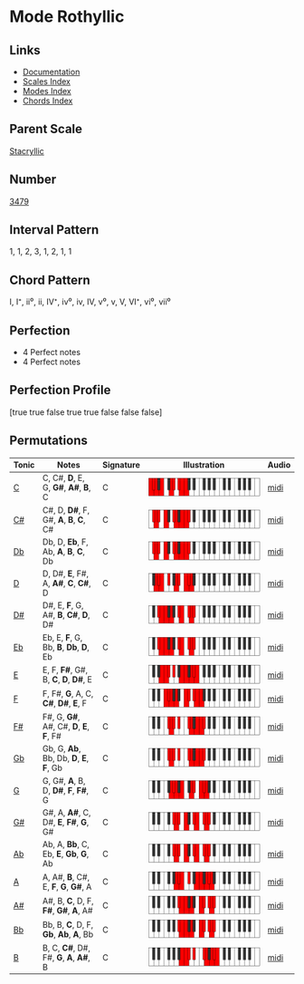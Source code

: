 # Mode Rothyllic

## Links

- [Documentation](index.md)
- [Scales Index](Scales.md)
- [Modes Index](Modes.md)
- [Chords Index](Chords.md)

## Parent Scale

[Stacryllic](ScaleStacryllic.md)

## Number

[3479](https://ianring.com/musictheory/scales/3479)

## Interval Pattern

1, 1, 2, 3, 1, 2, 1, 1

## Chord Pattern

I, I⁺, ii⁰, ii, IV⁺, iv⁰, iv, IV, v⁰, v, V, VI⁺, vi⁰, vii⁰

## Perfection

- 4 Perfect notes
- 4 Perfect notes

## Perfection Profile

[true true false true true false false false]

## Permutations

| Tonic | Notes | Signature | Illustration | Audio |
|-------|-------|-----------|--------------|-------|
| [C](ModeCNaturalRothyllic.md) | C, C#, **D**, E, G, **G#**, **A#**, **B**, C | C | ![CNaturalRothyllic](ModeCNaturalRothyllic.png) | [midi](https://github.com/edipermadi/music/blob/main/docs/ModeCNaturalRothyllic.mid?raw=true) |
| [C#](ModeCSharpRothyllic.md) | C#, D, **D#**, F, G#, **A**, **B**, **C**, C# | C | ![CSharpRothyllic](ModeCSharpRothyllic.png) | [midi](https://github.com/edipermadi/music/blob/main/docs/ModeCSharpRothyllic.mid?raw=true) |
| [Db](ModeDFlatRothyllic.md) | Db, D, **Eb**, F, Ab, **A**, **B**, **C**, Db | C | ![DFlatRothyllic](ModeDFlatRothyllic.png) | [midi](https://github.com/edipermadi/music/blob/main/docs/ModeDFlatRothyllic.mid?raw=true) |
| [D](ModeDNaturalRothyllic.md) | D, D#, **E**, F#, A, **A#**, **C**, **C#**, D | C | ![DNaturalRothyllic](ModeDNaturalRothyllic.png) | [midi](https://github.com/edipermadi/music/blob/main/docs/ModeDNaturalRothyllic.mid?raw=true) |
| [D#](ModeDSharpRothyllic.md) | D#, E, **F**, G, A#, **B**, **C#**, **D**, D# | C | ![DSharpRothyllic](ModeDSharpRothyllic.png) | [midi](https://github.com/edipermadi/music/blob/main/docs/ModeDSharpRothyllic.mid?raw=true) |
| [Eb](ModeEFlatRothyllic.md) | Eb, E, **F**, G, Bb, **B**, **Db**, **D**, Eb | C | ![EFlatRothyllic](ModeEFlatRothyllic.png) | [midi](https://github.com/edipermadi/music/blob/main/docs/ModeEFlatRothyllic.mid?raw=true) |
| [E](ModeENaturalRothyllic.md) | E, F, **F#**, G#, B, **C**, **D**, **D#**, E | C | ![ENaturalRothyllic](ModeENaturalRothyllic.png) | [midi](https://github.com/edipermadi/music/blob/main/docs/ModeENaturalRothyllic.mid?raw=true) |
| [F](ModeFNaturalRothyllic.md) | F, F#, **G**, A, C, **C#**, **D#**, **E**, F | C | ![FNaturalRothyllic](ModeFNaturalRothyllic.png) | [midi](https://github.com/edipermadi/music/blob/main/docs/ModeFNaturalRothyllic.mid?raw=true) |
| [F#](ModeFSharpRothyllic.md) | F#, G, **G#**, A#, C#, **D**, **E**, **F**, F# | C | ![FSharpRothyllic](ModeFSharpRothyllic.png) | [midi](https://github.com/edipermadi/music/blob/main/docs/ModeFSharpRothyllic.mid?raw=true) |
| [Gb](ModeGFlatRothyllic.md) | Gb, G, **Ab**, Bb, Db, **D**, **E**, **F**, Gb | C | ![GFlatRothyllic](ModeGFlatRothyllic.png) | [midi](https://github.com/edipermadi/music/blob/main/docs/ModeGFlatRothyllic.mid?raw=true) |
| [G](ModeGNaturalRothyllic.md) | G, G#, **A**, B, D, **D#**, **F**, **F#**, G | C | ![GNaturalRothyllic](ModeGNaturalRothyllic.png) | [midi](https://github.com/edipermadi/music/blob/main/docs/ModeGNaturalRothyllic.mid?raw=true) |
| [G#](ModeGSharpRothyllic.md) | G#, A, **A#**, C, D#, **E**, **F#**, **G**, G# | C | ![GSharpRothyllic](ModeGSharpRothyllic.png) | [midi](https://github.com/edipermadi/music/blob/main/docs/ModeGSharpRothyllic.mid?raw=true) |
| [Ab](ModeAFlatRothyllic.md) | Ab, A, **Bb**, C, Eb, **E**, **Gb**, **G**, Ab | C | ![AFlatRothyllic](ModeAFlatRothyllic.png) | [midi](https://github.com/edipermadi/music/blob/main/docs/ModeAFlatRothyllic.mid?raw=true) |
| [A](ModeANaturalRothyllic.md) | A, A#, **B**, C#, E, **F**, **G**, **G#**, A | C | ![ANaturalRothyllic](ModeANaturalRothyllic.png) | [midi](https://github.com/edipermadi/music/blob/main/docs/ModeANaturalRothyllic.mid?raw=true) |
| [A#](ModeASharpRothyllic.md) | A#, B, **C**, D, F, **F#**, **G#**, **A**, A# | C | ![ASharpRothyllic](ModeASharpRothyllic.png) | [midi](https://github.com/edipermadi/music/blob/main/docs/ModeASharpRothyllic.mid?raw=true) |
| [Bb](ModeBFlatRothyllic.md) | Bb, B, **C**, D, F, **Gb**, **Ab**, **A**, Bb | C | ![BFlatRothyllic](ModeBFlatRothyllic.png) | [midi](https://github.com/edipermadi/music/blob/main/docs/ModeBFlatRothyllic.mid?raw=true) |
| [B](ModeBNaturalRothyllic.md) | B, C, **C#**, D#, F#, **G**, **A**, **A#**, B | C | ![BNaturalRothyllic](ModeBNaturalRothyllic.png) | [midi](https://github.com/edipermadi/music/blob/main/docs/ModeBNaturalRothyllic.mid?raw=true) |
